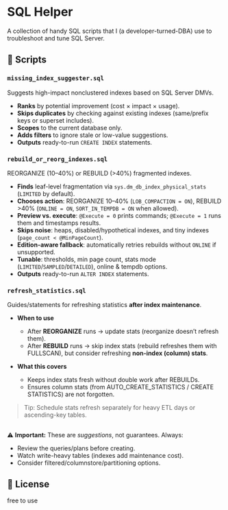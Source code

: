 # SQL Helper

A collection of handy SQL scripts that I (a developer-turned-DBA) use to troubleshoot and tune SQL Server.

## 🎯 Scripts

### `missing_index_suggester.sql`

Suggests high-impact nonclustered indexes based on SQL Server DMVs.

* **Ranks** by potential improvement (cost × impact × usage).
* **Skips duplicates** by checking against existing indexes (same/prefix keys or superset includes).
* **Scopes** to the current database only.
* **Adds filters** to ignore stale or low-value suggestions.
* **Outputs** ready-to-run `CREATE INDEX` statements.

### `rebuild_or_reorg_indexes.sql`

REORGANIZE (10–40%) or REBUILD (>40%) fragmented indexes.

* **Finds** leaf-level fragmentation via `sys.dm_db_index_physical_stats` (`LIMITED` by default).
* **Chooses action**: REORGANIZE 10–40% (`LOB_COMPACTION = ON`), REBUILD >40% (`ONLINE = ON`, `SORT_IN_TEMPDB = ON` when allowed).
* **Preview vs. execute**: `@Execute = 0` prints commands; `@Execute = 1` runs them and timestamps results.
* **Skips noise**: heaps, disabled/hypothetical indexes, and tiny indexes (`page_count < @MinPageCount`).
* **Edition-aware fallback**: automatically retries rebuilds without `ONLINE` if unsupported.
* **Tunable**: thresholds, min page count, stats mode (`LIMITED`/`SAMPLED`/`DETAILED`), online & tempdb options.
* **Outputs** ready-to-run `ALTER INDEX` statements.

### `refresh_statistics.sql`

Guides/statements for refreshing statistics **after index maintenance**.

* **When to use**

  * After **REORGANIZE** runs → update stats (reorganize doesn’t refresh them).
  * After **REBUILD** runs → skip index stats (rebuild refreshes them with FULLSCAN), but consider refreshing **non-index (column) stats**.

* **What this covers**

  * Keeps index stats fresh without double work after REBUILDs.
  * Ensures column stats (from AUTO\_CREATE\_STATISTICS / CREATE STATISTICS) are not forgotten.

> Tip: Schedule stats refresh separately for heavy ETL days or ascending-key tables.
## 
⚠️ **Important:** These are *suggestions*, not guarantees. Always:

* Review the queries/plans before creating.
* Watch write-heavy tables (indexes add maintenance cost).
* Consider filtered/columnstore/partitioning options.

## 📜 License

free to use 
